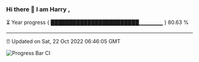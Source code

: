 ### Hi there 👋 I am Harry , 

⏳ Year progress { ████████████████████████▁▁▁▁▁▁ } 80.63 %

---

⏰ Updated on Sat, 22 Oct 2022 06:46:05 GMT

![Progress Bar CI](https://github.com/duykhang68/duykhang68/workflows/Progress%20Bar%20CI/badge.svg)
